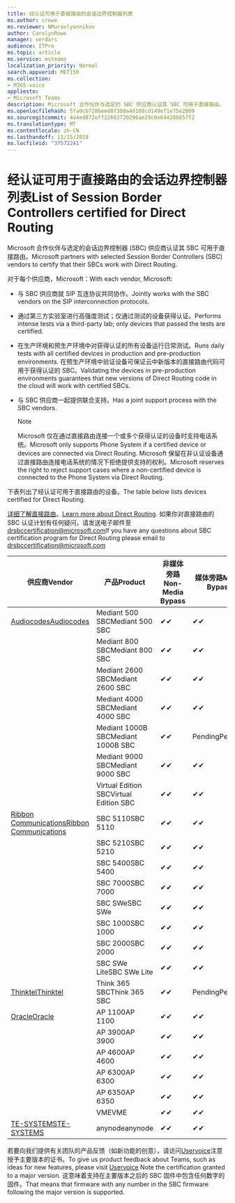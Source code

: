 ```yaml
---
title: 经认证可用于直接路由的会话边界控制器列表
ms.author: crowe
ms.reviewer: NMuravlyannikov
author: CarolynRowe
manager: serdars
audience: ITPro
ms.topic: article
ms.service: msteams
localization_priority: Normal
search.appverid: MET150
ms.collection:
- M365-voice
appliesto:
- Microsoft Teams
description: Microsoft 合作伙伴与选定的 SBC 供应商认证其 SBC 可用于直接路由。
ms.openlocfilehash: 5fa0cb728beed0f308a4d168cd149ef1e75e2809
ms.sourcegitcommit: 4a4ed872eff22663720296ae29c0e644286857f2
ms.translationtype: MT
ms.contentlocale: zh-CN
ms.lasthandoff: 11/15/2019
ms.locfileid: "37572241"
---
```

# <a name="list-of-session-border-controllers-certified-for-direct-routing"></a><span data-ttu-id="a417c-103">经认证可用于直接路由的会话边界控制器列表</span><span class="sxs-lookup"><span data-stu-id="a417c-103">List of Session Border Controllers certified for Direct Routing</span></span>

<span data-ttu-id="a417c-104">Microsoft 合作伙伴与选定的会话边界控制器 (SBC) 供应商认证其 SBC 可用于直接路由。</span><span class="sxs-lookup"><span data-stu-id="a417c-104">Microsoft partners with selected Session Border Controllers (SBC) vendors to certify that their SBCs work with Direct Routing.</span></span> 

<span data-ttu-id="a417c-105">对于每个供应商，Microsoft：</span><span class="sxs-lookup"><span data-stu-id="a417c-105">With each vendor, Microsoft:</span></span> 

- <span data-ttu-id="a417c-106">与 SBC 供应商就 SIP 互连协议共同协作。</span><span class="sxs-lookup"><span data-stu-id="a417c-106">Jointly works with the SBC vendors on the SIP interconnection protocols.</span></span>
- <span data-ttu-id="a417c-107">通过第三方实验室进行高强度测试；仅通过测试的设备获得认证。</span><span class="sxs-lookup"><span data-stu-id="a417c-107">Performs intense tests via a third-party lab; only devices that passed the tests are certified.</span></span> 
- <span data-ttu-id="a417c-108">在生产环境和预生产环境中对获得认证的所有设备运行日常测试。</span><span class="sxs-lookup"><span data-stu-id="a417c-108">Runs daily tests with all certified devices in production and pre-production environments.</span></span> <span data-ttu-id="a417c-109">在预生产环境中验证设备可保证云中新版本的直接路由代码可用于获得认证的 SBC。</span><span class="sxs-lookup"><span data-stu-id="a417c-109">Validating the devices in pre-production environments guarantees that new versions of Direct Routing code in the cloud will work with certified SBCs.</span></span> 
- <span data-ttu-id="a417c-110">与 SBC 供应商一起提供联合支持。</span><span class="sxs-lookup"><span data-stu-id="a417c-110">Has a joint support process with the SBC vendors.</span></span>


  > [!NOTE]
  > <span data-ttu-id="a417c-111">Microsoft 仅在通过直接路由连接一个或多个获得认证的设备时支持电话系统。</span><span class="sxs-lookup"><span data-stu-id="a417c-111">Microsoft only supports Phone System if a certified device or devices are connected via Direct Routing.</span></span> <span data-ttu-id="a417c-112">Microsoft 保留在非认证设备通过直接路由连接电话系统的情况下拒绝提供支持的权利。</span><span class="sxs-lookup"><span data-stu-id="a417c-112">Microsoft reserves the right to reject support cases where a non-certified device is connected to the Phone System via Direct Routing.</span></span> 

<span data-ttu-id="a417c-113">下表列出了经认证可用于直接路由的设备。</span><span class="sxs-lookup"><span data-stu-id="a417c-113">The table below lists devices certified for Direct Routing.</span></span> 

<span data-ttu-id="a417c-114">[详细了解直接路由](https://aka.ms/dr)。</span><span class="sxs-lookup"><span data-stu-id="a417c-114">[Learn more about Direct Routing](https://aka.ms/dr).</span></span> <span data-ttu-id="a417c-115">如果你对直接路由的 SBC 认证计划有任何疑问，请发送电子邮件至 drsbccertification@microsoft.com</span><span class="sxs-lookup"><span data-stu-id="a417c-115">If you have any questions about SBC certification program for Direct Routing please email to drsbccertification@microsoft.com</span></span>


|                                                       <span data-ttu-id="a417c-116">供应商</span><span class="sxs-lookup"><span data-stu-id="a417c-116">Vendor</span></span>                                                        |       <span data-ttu-id="a417c-117">产品</span><span class="sxs-lookup"><span data-stu-id="a417c-117">Product</span></span>       | <span data-ttu-id="a417c-118">非媒体旁路</span><span class="sxs-lookup"><span data-stu-id="a417c-118">Non-Media Bypass</span></span> | <span data-ttu-id="a417c-119">媒体旁路</span><span class="sxs-lookup"><span data-stu-id="a417c-119">Media Bypass</span></span> | <span data-ttu-id="a417c-120">软件版本</span><span class="sxs-lookup"><span data-stu-id="a417c-120">Software Version</span></span> |
|---------------------------------------------------------------------------------------------------------------------|---------------------|------------------|--------------|------------------|
| [<span data-ttu-id="a417c-121">Audiocodes</span><span class="sxs-lookup"><span data-stu-id="a417c-121">Audiocodes</span></span>](https://www.audiocodes.com/solutions-products/products/products-for-microsoft-365/direct-routing-for-microsoft-teams) |   <span data-ttu-id="a417c-122">Mediant 500 SBC</span><span class="sxs-lookup"><span data-stu-id="a417c-122">Mediant 500 SBC</span></span>   |     <span data-ttu-id="a417c-123">&#10004;</span><span class="sxs-lookup"><span data-stu-id="a417c-123">&#10004;</span></span>     |   <span data-ttu-id="a417c-124">&#10004;</span><span class="sxs-lookup"><span data-stu-id="a417c-124">&#10004;</span></span>    |  <span data-ttu-id="a417c-125">7.20</span><span class="sxs-lookup"><span data-stu-id="a417c-125">7.20A.250</span></span>   |
|                                                                                                                     |   <span data-ttu-id="a417c-126">Mediant 800 SBC</span><span class="sxs-lookup"><span data-stu-id="a417c-126">Mediant 800 SBC</span></span>   |     <span data-ttu-id="a417c-127">&#10004;</span><span class="sxs-lookup"><span data-stu-id="a417c-127">&#10004;</span></span>     |   <span data-ttu-id="a417c-128">&#10004;</span><span class="sxs-lookup"><span data-stu-id="a417c-128">&#10004;</span></span>     |  <span data-ttu-id="a417c-129">7.20</span><span class="sxs-lookup"><span data-stu-id="a417c-129">7.20A.250</span></span>   |
|                                                                                                                     |  <span data-ttu-id="a417c-130">Mediant 2600 SBC</span><span class="sxs-lookup"><span data-stu-id="a417c-130">Mediant 2600 SBC</span></span>   |     <span data-ttu-id="a417c-131">&#10004;</span><span class="sxs-lookup"><span data-stu-id="a417c-131">&#10004;</span></span>     |   <span data-ttu-id="a417c-132">&#10004;</span><span class="sxs-lookup"><span data-stu-id="a417c-132">&#10004;</span></span>    |  <span data-ttu-id="a417c-133">7.20</span><span class="sxs-lookup"><span data-stu-id="a417c-133">7.20A.250</span></span>   |
|                                                                                                                     |  <span data-ttu-id="a417c-134">Mediant 4000 SBC</span><span class="sxs-lookup"><span data-stu-id="a417c-134">Mediant 4000 SBC</span></span>   |     <span data-ttu-id="a417c-135">&#10004;</span><span class="sxs-lookup"><span data-stu-id="a417c-135">&#10004;</span></span>     |   <span data-ttu-id="a417c-136">&#10004;</span><span class="sxs-lookup"><span data-stu-id="a417c-136">&#10004;</span></span>     |  <span data-ttu-id="a417c-137">7.20</span><span class="sxs-lookup"><span data-stu-id="a417c-137">7.20A.250</span></span>   |
|                                                                                                                     | <span data-ttu-id="a417c-138">Mediant 1000B SBC</span><span class="sxs-lookup"><span data-stu-id="a417c-138">Mediant 1000B  SBC</span></span>  |     <span data-ttu-id="a417c-139">&#10004;</span><span class="sxs-lookup"><span data-stu-id="a417c-139">&#10004;</span></span>     |   <span data-ttu-id="a417c-140">Pending</span><span class="sxs-lookup"><span data-stu-id="a417c-140">Pending</span></span>     |  <span data-ttu-id="a417c-141">7.20</span><span class="sxs-lookup"><span data-stu-id="a417c-141">7.20A.250</span></span>  |
|                                                                                                                     | <span data-ttu-id="a417c-142">Mediant 9000 SBC</span><span class="sxs-lookup"><span data-stu-id="a417c-142">Mediant 9000  SBC</span></span>  |     <span data-ttu-id="a417c-143">&#10004;</span><span class="sxs-lookup"><span data-stu-id="a417c-143">&#10004;</span></span>     |   <span data-ttu-id="a417c-144">&#10004;</span><span class="sxs-lookup"><span data-stu-id="a417c-144">&#10004;</span></span>     |  <span data-ttu-id="a417c-145">7.20</span><span class="sxs-lookup"><span data-stu-id="a417c-145">7.20A.250</span></span>   |                                                                       
|                                                                                                                     | <span data-ttu-id="a417c-146">Virtual Edition SBC</span><span class="sxs-lookup"><span data-stu-id="a417c-146">Virtual Edition SBC</span></span> |     <span data-ttu-id="a417c-147">&#10004;</span><span class="sxs-lookup"><span data-stu-id="a417c-147">&#10004;</span></span>     |   <span data-ttu-id="a417c-148">&#10004;</span><span class="sxs-lookup"><span data-stu-id="a417c-148">&#10004;</span></span>     |  <span data-ttu-id="a417c-149">7.20</span><span class="sxs-lookup"><span data-stu-id="a417c-149">7.20A.250</span></span> |
|  [<span data-ttu-id="a417c-150">Ribbon Communications</span><span class="sxs-lookup"><span data-stu-id="a417c-150">Ribbon Communications</span></span>](https://ribboncommunications.com/solutions/enterprise-solutions/microsoft-skype-business)  |      <span data-ttu-id="a417c-151">SBC 5110</span><span class="sxs-lookup"><span data-stu-id="a417c-151">SBC 5110</span></span>       |     <span data-ttu-id="a417c-152">&#10004;</span><span class="sxs-lookup"><span data-stu-id="a417c-152">&#10004;</span></span>     |   <span data-ttu-id="a417c-153">&#10004;</span><span class="sxs-lookup"><span data-stu-id="a417c-153">&#10004;</span></span>    |       <span data-ttu-id="a417c-154">V6.2</span><span class="sxs-lookup"><span data-stu-id="a417c-154">V6.2</span></span>       |
|                                                                                                                     |      <span data-ttu-id="a417c-155">SBC 5210</span><span class="sxs-lookup"><span data-stu-id="a417c-155">SBC 5210</span></span>       |     <span data-ttu-id="a417c-156">&#10004;</span><span class="sxs-lookup"><span data-stu-id="a417c-156">&#10004;</span></span>     |  <span data-ttu-id="a417c-157">&#10004;</span><span class="sxs-lookup"><span data-stu-id="a417c-157">&#10004;</span></span>    |       <span data-ttu-id="a417c-158">V6.2</span><span class="sxs-lookup"><span data-stu-id="a417c-158">V6.2</span></span>       |
|                                                                                                                     |      <span data-ttu-id="a417c-159">SBC 5400</span><span class="sxs-lookup"><span data-stu-id="a417c-159">SBC 5400</span></span>       |     <span data-ttu-id="a417c-160">&#10004;</span><span class="sxs-lookup"><span data-stu-id="a417c-160">&#10004;</span></span>     |   <span data-ttu-id="a417c-161">&#10004;</span><span class="sxs-lookup"><span data-stu-id="a417c-161">&#10004;</span></span>   |       <span data-ttu-id="a417c-162">V6.2</span><span class="sxs-lookup"><span data-stu-id="a417c-162">V6.2</span></span>       |
|                                                                                                                     |      <span data-ttu-id="a417c-163">SBC 7000</span><span class="sxs-lookup"><span data-stu-id="a417c-163">SBC 7000</span></span>       |     <span data-ttu-id="a417c-164">&#10004;</span><span class="sxs-lookup"><span data-stu-id="a417c-164">&#10004;</span></span>     |   <span data-ttu-id="a417c-165">&#10004;</span><span class="sxs-lookup"><span data-stu-id="a417c-165">&#10004;</span></span>    |       <span data-ttu-id="a417c-166">V6.2</span><span class="sxs-lookup"><span data-stu-id="a417c-166">V6.2</span></span>       |
|                                                                                                                     |       <span data-ttu-id="a417c-167">SBC SWe</span><span class="sxs-lookup"><span data-stu-id="a417c-167">SBC SWe</span></span>       |     <span data-ttu-id="a417c-168">&#10004;</span><span class="sxs-lookup"><span data-stu-id="a417c-168">&#10004;</span></span>     |   <span data-ttu-id="a417c-169">&#10004;</span><span class="sxs-lookup"><span data-stu-id="a417c-169">&#10004;</span></span>   |       <span data-ttu-id="a417c-170">V6.2</span><span class="sxs-lookup"><span data-stu-id="a417c-170">V6.2</span></span>       |
|                                                                                                                     |      <span data-ttu-id="a417c-171">SBC 1000</span><span class="sxs-lookup"><span data-stu-id="a417c-171">SBC 1000</span></span>       |     <span data-ttu-id="a417c-172">&#10004;</span><span class="sxs-lookup"><span data-stu-id="a417c-172">&#10004;</span></span>     |   <span data-ttu-id="a417c-173">&#10004;</span><span class="sxs-lookup"><span data-stu-id="a417c-173">&#10004;</span></span>    |      <span data-ttu-id="a417c-174">v8.0.1</span><span class="sxs-lookup"><span data-stu-id="a417c-174">v8.0.1</span></span>     |
|                                                                                                                     |      <span data-ttu-id="a417c-175">SBC 2000</span><span class="sxs-lookup"><span data-stu-id="a417c-175">SBC 2000</span></span>       |     <span data-ttu-id="a417c-176">&#10004;</span><span class="sxs-lookup"><span data-stu-id="a417c-176">&#10004;</span></span>     |   <span data-ttu-id="a417c-177">&#10004;</span><span class="sxs-lookup"><span data-stu-id="a417c-177">&#10004;</span></span>   |     <span data-ttu-id="a417c-178">v8.0.1</span><span class="sxs-lookup"><span data-stu-id="a417c-178">v8.0.1</span></span>     |
|                                                                                                                     |    <span data-ttu-id="a417c-179">SBC SWe Lite</span><span class="sxs-lookup"><span data-stu-id="a417c-179">SBC SWe Lite</span></span>     |     <span data-ttu-id="a417c-180">&#10004;</span><span class="sxs-lookup"><span data-stu-id="a417c-180">&#10004;</span></span>     |  <span data-ttu-id="a417c-181">&#10004;</span><span class="sxs-lookup"><span data-stu-id="a417c-181">&#10004;</span></span>    |      <span data-ttu-id="a417c-182">v8.0.1</span><span class="sxs-lookup"><span data-stu-id="a417c-182">v8.0.1</span></span>    |
|                     [<span data-ttu-id="a417c-183">Thinktel</span><span class="sxs-lookup"><span data-stu-id="a417c-183">Thinktel</span></span>](https://www.thinktel.ca/services/think-365/think-365-overview/)                      |    <span data-ttu-id="a417c-184">Think 365 SBC</span><span class="sxs-lookup"><span data-stu-id="a417c-184">Think 365 SBC</span></span>    |     <span data-ttu-id="a417c-185">&#10004;</span><span class="sxs-lookup"><span data-stu-id="a417c-185">&#10004;</span></span>     |   <span data-ttu-id="a417c-186">Pending</span><span class="sxs-lookup"><span data-stu-id="a417c-186">Pending</span></span>    |       <span data-ttu-id="a417c-187">V1.4</span><span class="sxs-lookup"><span data-stu-id="a417c-187">V1.4</span></span>       |
|                     [<span data-ttu-id="a417c-188">Oracle</span><span class="sxs-lookup"><span data-stu-id="a417c-188">Oracle</span></span>](https://www.oracle.com/industries/communications/enterprise-session-border-controller/microsoft.html)                      |    <span data-ttu-id="a417c-189">AP 1100</span><span class="sxs-lookup"><span data-stu-id="a417c-189">AP 1100</span></span>      |    <span data-ttu-id="a417c-190">&#10004;</span><span class="sxs-lookup"><span data-stu-id="a417c-190">&#10004;</span></span>     |    <span data-ttu-id="a417c-191">&#10004;</span><span class="sxs-lookup"><span data-stu-id="a417c-191">&#10004;</span></span>    |   <span data-ttu-id="a417c-192">8.3.0.0.1</span><span class="sxs-lookup"><span data-stu-id="a417c-192">8.3.0.0.1</span></span> |
|                                                                                                                    |    <span data-ttu-id="a417c-193">AP 3900</span><span class="sxs-lookup"><span data-stu-id="a417c-193">AP 3900</span></span>           |    <span data-ttu-id="a417c-194">&#10004;</span><span class="sxs-lookup"><span data-stu-id="a417c-194">&#10004;</span></span>     |    <span data-ttu-id="a417c-195">&#10004;</span><span class="sxs-lookup"><span data-stu-id="a417c-195">&#10004;</span></span>   |   <span data-ttu-id="a417c-196">8.3.0.0.1</span><span class="sxs-lookup"><span data-stu-id="a417c-196">8.3.0.0.1</span></span>  | 
|                                                                                                                    |      <span data-ttu-id="a417c-197">AP 4600</span><span class="sxs-lookup"><span data-stu-id="a417c-197">AP 4600</span></span>         |    <span data-ttu-id="a417c-198">&#10004;</span><span class="sxs-lookup"><span data-stu-id="a417c-198">&#10004;</span></span>   |    <span data-ttu-id="a417c-199">&#10004;</span><span class="sxs-lookup"><span data-stu-id="a417c-199">&#10004;</span></span>     |     <span data-ttu-id="a417c-200">8.3.0.0.1</span><span class="sxs-lookup"><span data-stu-id="a417c-200">8.3.0.0.1</span></span>  |
|                                                                                                                    |      <span data-ttu-id="a417c-201">AP 6300</span><span class="sxs-lookup"><span data-stu-id="a417c-201">AP 6300</span></span>         |    <span data-ttu-id="a417c-202">&#10004;</span><span class="sxs-lookup"><span data-stu-id="a417c-202">&#10004;</span></span>   |    <span data-ttu-id="a417c-203">&#10004;</span><span class="sxs-lookup"><span data-stu-id="a417c-203">&#10004;</span></span>     |     <span data-ttu-id="a417c-204">8.3.0.0.1</span><span class="sxs-lookup"><span data-stu-id="a417c-204">8.3.0.0.1</span></span>  |
|                                                                                                                   |      <span data-ttu-id="a417c-205">AP 6350</span><span class="sxs-lookup"><span data-stu-id="a417c-205">AP 6350</span></span>           |    <span data-ttu-id="a417c-206">&#10004;</span><span class="sxs-lookup"><span data-stu-id="a417c-206">&#10004;</span></span>   |    <span data-ttu-id="a417c-207">&#10004;</span><span class="sxs-lookup"><span data-stu-id="a417c-207">&#10004;</span></span>    |     <span data-ttu-id="a417c-208">8.3.0.0.1</span><span class="sxs-lookup"><span data-stu-id="a417c-208">8.3.0.0.1</span></span>  |                                             
|                                                                                                                    |      <span data-ttu-id="a417c-209">VME</span><span class="sxs-lookup"><span data-stu-id="a417c-209">VME</span></span>           |    <span data-ttu-id="a417c-210">&#10004;</span><span class="sxs-lookup"><span data-stu-id="a417c-210">&#10004;</span></span>    |    <span data-ttu-id="a417c-211">&#10004;</span><span class="sxs-lookup"><span data-stu-id="a417c-211">&#10004;</span></span>    |     <span data-ttu-id="a417c-212">8.3.0.0.1</span><span class="sxs-lookup"><span data-stu-id="a417c-212">8.3.0.0.1</span></span>   |
|                     [<span data-ttu-id="a417c-213">TE-SYSTEMS</span><span class="sxs-lookup"><span data-stu-id="a417c-213">TE-SYSTEMS</span></span>](https://www.anynode.de/anynode-and-microsoft-teams/)                               |     <span data-ttu-id="a417c-214">anynode</span><span class="sxs-lookup"><span data-stu-id="a417c-214">anynode</span></span>         |     <span data-ttu-id="a417c-215">&#10004;</span><span class="sxs-lookup"><span data-stu-id="a417c-215">&#10004;</span></span>   |  <span data-ttu-id="a417c-216">&#10004;</span><span class="sxs-lookup"><span data-stu-id="a417c-216">&#10004;</span></span>   |      <span data-ttu-id="a417c-217">v3.16.2</span><span class="sxs-lookup"><span data-stu-id="a417c-217">v3.16.2</span></span>      |

<span data-ttu-id="a417c-218">若要向我们提供有关团队的产品反馈（如新功能的创意），请访问[Uservoice](https://microsoftteams.uservoice.com)注意授予主要版本的证书。</span><span class="sxs-lookup"><span data-stu-id="a417c-218">To give us product feedback about Teams, such as ideas for new features, please visit [Uservoice](https://microsoftteams.uservoice.com) Note the certification granted to a major version.</span></span> <span data-ttu-id="a417c-219">这意味着支持在主要版本之后的 SBC 固件中包含任何数字的固件。</span><span class="sxs-lookup"><span data-stu-id="a417c-219">That means that firmware with any number in the SBC firmware following the major version is supported.</span></span>

